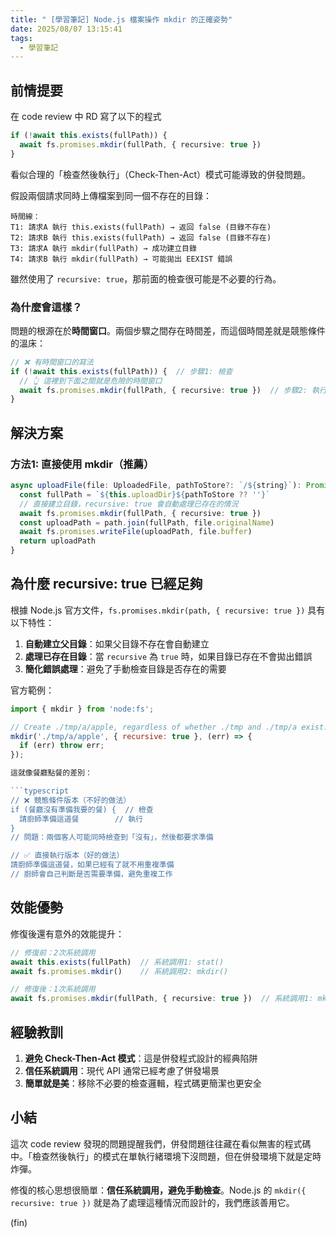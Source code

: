 ```yaml
---
title: " [學習筆記] Node.js 檔案操作 mkdir 的正確姿勢"
date: 2025/08/07 13:15:41
tags:
  - 學習筆記
---
```


## 前情提要

在 code review 中 RD 寫了以下的程式

```typescript
if (!await this.exists(fullPath)) {
  await fs.promises.mkdir(fullPath, { recursive: true })
}
```

看似合理的「檢查然後執行」（Check-Then-Act）模式可能導致的併發問題。

假設兩個請求同時上傳檔案到同一個不存在的目錄：

```text
時間線：
T1: 請求A 執行 this.exists(fullPath) → 返回 false (目錄不存在)
T2: 請求B 執行 this.exists(fullPath) → 返回 false (目錄不存在)
T3: 請求A 執行 mkdir(fullPath) → 成功建立目錄
T4: 請求B 執行 mkdir(fullPath) → 可能拋出 EEXIST 錯誤
```

雖然使用了 `recursive: true`，那前面的檢查很可能是不必要的行為。

### 為什麼會這樣？

問題的根源在於**時間窗口**。兩個步驟之間存在時間差，而這個時間差就是競態條件的溫床：

```typescript
// ❌ 有時間窗口的寫法
if (!await this.exists(fullPath)) {  // 步驟1: 檢查
  // 👆 這裡到下面之間就是危險的時間窗口
  await fs.promises.mkdir(fullPath, { recursive: true })  // 步驟2: 執行
}
```

## 解決方案

### 方法1: 直接使用 mkdir（推薦）

```typescript
async uploadFile(file: UploadedFile, pathToStore?: `/${string}`): Promise<string> {
  const fullPath = `${this.uploadDir}${pathToStore ?? ''}`
  // 直接建立目錄，recursive: true 會自動處理已存在的情況
  await fs.promises.mkdir(fullPath, { recursive: true })
  const uploadPath = path.join(fullPath, file.originalName)
  await fs.promises.writeFile(uploadPath, file.buffer)
  return uploadPath
}
```

## 為什麼 recursive: true 已經足夠

根據 Node.js 官方文件，`fs.promises.mkdir(path, { recursive: true })` 具有以下特性：

1. **自動建立父目錄**：如果父目錄不存在會自動建立
2. **處理已存在目錄**：當 `recursive` 為 `true` 時，如果目錄已存在不會拋出錯誤
3. **簡化錯誤處理**：避免了手動檢查目錄是否存在的需要

官方範例：

```javascript
import { mkdir } from 'node:fs';

// Create ./tmp/a/apple, regardless of whether ./tmp and ./tmp/a exist.
mkdir('./tmp/a/apple', { recursive: true }, (err) => {
  if (err) throw err;
});

這就像餐廳點餐的差別：

```typescript
// ❌ 競態條件版本（不好的做法）
if (餐廳沒有準備我要的餐) {  // 檢查
  請廚師準備這道餐        // 執行
}
// 問題：兩個客人可能同時檢查到「沒有」，然後都要求準備

// ✅ 直接執行版本（好的做法）
請廚師準備這道餐，如果已經有了就不用重複準備
// 廚師會自己判斷是否需要準備，避免重複工作
```

## 效能優勢

修復後還有意外的效能提升：

```typescript
// 修復前：2次系統調用
await this.exists(fullPath)  // 系統調用1: stat()
await fs.promises.mkdir()    // 系統調用2: mkdir()

// 修復後：1次系統調用  
await fs.promises.mkdir(fullPath, { recursive: true })  // 系統調用1: mkdir()
```

## 經驗教訓

1. **避免 Check-Then-Act 模式**：這是併發程式設計的經典陷阱
2. **信任系統調用**：現代 API 通常已經考慮了併發場景
3. **簡單就是美**：移除不必要的檢查邏輯，程式碼更簡潔也更安全

## 小結

這次 code review 發現的問題提醒我們，併發問題往往藏在看似無害的程式碼中。「檢查然後執行」的模式在單執行緒環境下沒問題，但在併發環境下就是定時炸彈。

修復的核心思想很簡單：**信任系統調用，避免手動檢查**。Node.js 的 `mkdir({ recursive: true })` 就是為了處理這種情況而設計的，我們應該善用它。

(fin)
